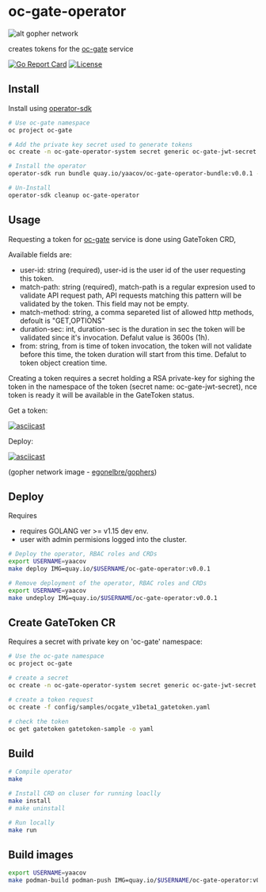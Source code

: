 # oc-gate-operator

![alt gopher network](https://raw.githubusercontent.com/yaacov/oc-gate/main/web/public/network-side.png)

creates tokens for the [oc-gate](https://github.com/yaacov/oc-gate) service

[![Go Report Card](https://goreportcard.com/badge/github.com/yaacov/oc-gate-operator)](https://goreportcard.com/report/github.com/yaacov/oc-gate-operator)
[![License](https://img.shields.io/badge/License-Apache%202.0-blue.svg)](https://opensource.org/licenses/Apache-2.0)

## Install

Install using [operator-sdk](https://sdk.operatorframework.io/docs/installation/)

```bash
# Use oc-gate namespace
oc project oc-gate

# Add the private key secret used to generate tokens
oc create -n oc-gate-operator-system secret generic oc-gate-jwt-secret --from-file=test/cert.pem --from-file=test/key.pem

# Install the operator
operator-sdk run bundle quay.io/yaacov/oc-gate-operator-bundle:v0.0.1 -n oc-gate

# Un-Install
operator-sdk cleanup oc-gate-operator
```

## Usage

Requesting a token for [oc-gate](https://github.com/yaacov/oc-gate) service is done using GateToken CRD,

Available fields are:

- user-id: string (required), user-id is the user id of the user requesting this token.
- match-path: string (required), match-path is a regular expresion used to validate API request path, API requests matching this pattern will be validated by the token. This field may not be empty.
- match-method: string, a comma separeted list of allowed http methods, defoult is "GET,OPTIONS"
- duration-sec: int, duration-sec is the duration in sec the token will be validated since it's invocation. Defalut value is 3600s (1h).
- from: string, from is time of token invocation, the token will not validate before this time, the token duration will start from this time. Defalut to token object creation time.

Creating a token requires a secret holding a RSA private-key for sighing the token in the namespace of the token (secret name: oc-gate-jwt-secret), nce token is ready it will be available in the GateToken status.

Get a token:

[![asciicast](https://asciinema.org/a/397136.svg)](https://asciinema.org/a/397136)

Deploy:

[![asciicast](https://asciinema.org/a/397137.svg)](https://asciinema.org/a/397137)

(gopher network image - [egonelbre/gophers](https://github.com/egonelbre/gophers))

## Deploy

Requires

- requires GOLANG ver >= v1.15 dev env.
- user with admin permisions logged into the cluster.

```bash
# Deploy the operator, RBAC roles and CRDs
export USERNAME=yaacov
make deploy IMG=quay.io/$USERNAME/oc-gate-operator:v0.0.1
```

```bash
# Remove deployment of the operator, RBAC roles and CRDs
export USERNAME=yaacov
make undeploy IMG=quay.io/$USERNAME/oc-gate-operator:v0.0.1
```

## Create GateToken CR

Requires a secret with private key on 'oc-gate' namespace:

```bash
# Use the oc-gate namespace
oc project oc-gate

# create a secret
oc create -n oc-gate-operator-system secret generic oc-gate-jwt-secret --from-file=test/cert.pem --from-file=test/key.pem

# create a token request
oc create -f config/samples/ocgate_v1beta1_gatetoken.yaml

# check the token
oc get gatetoken gatetoken-sample -o yaml
```

## Build

```bash
# Compile operator
make

# Install CRD on cluser for running loaclly
make install
# make uninstall

# Run locally
make run
```

## Build images

```bash
export USERNAME=yaacov
make podman-build podman-push IMG=quay.io/$USERNAME/oc-gate-operator:v0.0.1
```
